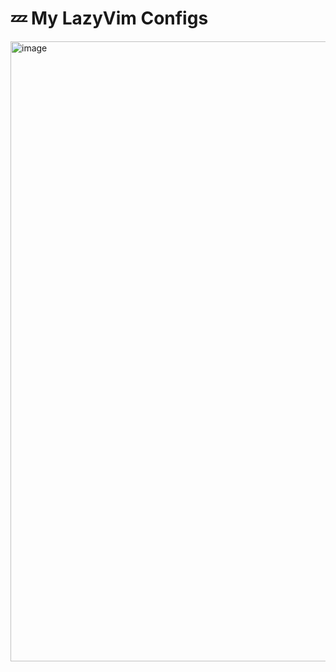# 💤 My LazyVim Configs

<img width="992" alt="image" src="https://github.com/user-attachments/assets/778fbb1b-9c8d-4cd4-b457-8dadd729ac1b" />
